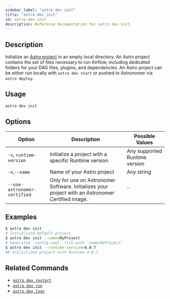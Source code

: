 ```yaml
---
sidebar_label: "astro dev init"
title: "astro dev init"
id: astro-dev-init
description: Reference documentation for astro dev init.
---
```


## Description

Initialize an [Astro project](create-project.md) in an empty local directory. An Astro project contains the set of files necessary to run Airflow, including dedicated folders for your DAG files, plugins, and dependencies. An Astro project can be either run locally with `astro dev start` or pushed to Astronomer via `astro deploy`.

## Usage

```sh
astro dev init
```

## Options

| Option              | Description                                                                                                        | Possible Values             |
| ------------------- | ------------------------------------------------------------------------------------------------------------------ | --------------------------- |
| `-v`, `runtime-version` | Initialize a project with a specific Runtime version | Any supported Runtime version |
| `-n`,`--name`            | Name of your Astro project                                                                                    | Any string                  |
| `--use-astronomer-certified`            | Only for use on Astronomer Software. Initializes your project with an Astronomer Certified image.                                                 | ``                 |

## Examples

```sh
$ astro dev init
# Initialized default project
$ astro dev init --name=MyProject
# Generated `config.yaml` file with `name=MyProject`
$ astro dev init --runtime-version=4.0.7
## Initialized project with Runtime 4.0.7
```

## Related Commands

- [`astro dev restart`](cli/astro-dev-restart.md)
- [`astro dev run`](cli/astro-dev-run.md)
- [`astro dev logs`](cli/astro-dev-logs.md)
